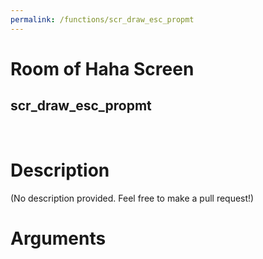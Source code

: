 ```yaml
---
permalink: /functions/scr_draw_esc_propmt
---
```

# Room of Haha Screen  
## scr_draw_esc_propmt  
&nbsp;  
# Description  
(No description provided. Feel free to make a pull request!) 
&nbsp;  
# Arguments


